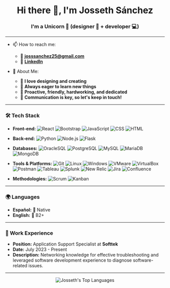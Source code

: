 <h1 align="center">Hi there 👋, I'm Josseth Sánchez</h1>
<h3 align="center">I'm a Unicorn 🦄 (designer 🎨 + developer 💻)</h3>

---

- 📫 How to reach me: 
  - 📧 **[josssanchez25@gmail.com](mailto:josssanchez25@gmail.com)**
  - 🔗 **[LinkedIn](https://linkedin.com/in/joss-sg/)**

- 💬 About Me: 
  - 🎨 **I love designing and creating**
  - 🌱 **Always eager to learn new things**
  - 🚀 **Proactive, friendly, hardworking, and dedicated**
  - 💌 **Communication is key, so let's keep in touch!**

---

### 🛠 Tech Stack

- **Front-end:** 
  ![React](https://img.shields.io/badge/-React-333333?style=flat&logo=react) 
  ![Bootstrap](https://img.shields.io/badge/-Bootstrap-333333?style=flat&logo=bootstrap) 
  ![JavaScript](https://img.shields.io/badge/-JavaScript-333333?style=flat&logo=javascript) 
  ![CSS](https://img.shields.io/badge/-CSS-333333?style=flat&logo=CSS3&logoColor=1572B6) 
  ![HTML](https://img.shields.io/badge/-HTML-333333?style=flat&logo=HTML5)

- **Back-end:** 
  ![Python](https://img.shields.io/badge/-Python-333333?style=flat&logo=python) 
  ![Node.js](https://img.shields.io/badge/-Node.js-333333?style=flat&logo=node.js)
  ![Flask](https://img.shields.io/badge/-Flask-333333?style=flat&logo=flask)

- **Databases:** 
  ![OracleSQL](https://img.shields.io/badge/-OracleSQL-333333?style=flat&logo=oracle)
  ![PostgreSQL](https://img.shields.io/badge/-PostgreSQL-333333?style=flat&logo=postgresql) 
  ![MySQL](https://img.shields.io/badge/-MySQL-333333?style=flat&logo=mysql) 
  ![MariaDB](https://img.shields.io/badge/-MariaDB-333333?style=flat&logo=mariadb)
  ![MongoDB](https://img.shields.io/badge/-MongoDB-333333?style=flat&logo=mongodb)

- **Tools & Platforms:** 
  ![Git](https://img.shields.io/badge/-Git-333333?style=flat&logo=git) 
  ![Linux](https://img.shields.io/badge/-Linux-333333?style=flat&logo=linux) 
  ![Windows](https://img.shields.io/badge/-Windows-333333?style=flat&logo=windows)
  ![VMware](https://img.shields.io/badge/-VMware-333333?style=flat&logo=vmware)
  ![VirtualBox](https://img.shields.io/badge/-VirtualBox-333333?style=flat&logo=virtualbox)
  ![Postman](https://img.shields.io/badge/-Postman-333333?style=flat&logo=postman)
  ![Tableau](https://img.shields.io/badge/-Tableau-333333?style=flat&logo=tableau)
  ![Splunk](https://img.shields.io/badge/-Splunk-333333?style=flat&logo=splunk)
  ![New Relic](https://img.shields.io/badge/-New%20Relic-333333?style=flat&logo=new-relic)
  ![Jira](https://img.shields.io/badge/-Jira-333333?style=flat&logo=jira)
  ![Confluence](https://img.shields.io/badge/-Confluence-333333?style=flat&logo=confluence)

- **Methodologies:**
  ![Scrum](https://img.shields.io/badge/-Scrum-333333?style=flat&logo=scrum)
  ![Kanban](https://img.shields.io/badge/-Kanban-333333?style=flat&logo=kanban)


---

### 🌍 Languages

- **Español:** 🌟 Native
- **English:** 🌟 B2+

---

### 💼 Work Experience

- **Position:** Application Support Specialist at **Softtek**
- **Date:** July 2023 - Present
- **Description:** Networking knowledge for effective troubleshooting and leveraged software development experience to diagnose software-related issues.

---

<p align="center">
  <img src="https://github-readme-stats.vercel.app/api/top-langs/?username=Aine20&layout=compact&theme=radical" alt="Josseth's Top Languages" />
</p>

